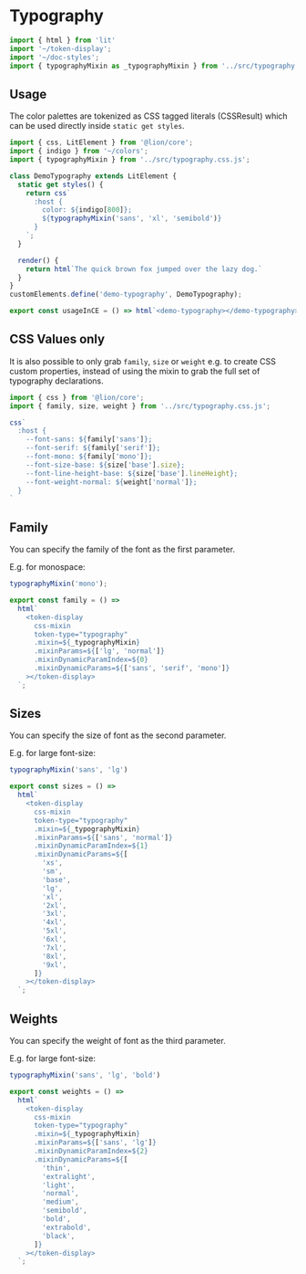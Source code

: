 # Typography

```js script
import { html } from 'lit'
import '~/token-display';
import '~/doc-styles';
import { typographyMixin as _typographyMixin } from '../src/typography.css.js';
```

## Usage

The color palettes are tokenized as CSS tagged literals (CSSResult) which can be used directly inside `static get styles`.

```js preview-story
import { css, LitElement } from '@lion/core';
import { indigo } from '~/colors';
import { typographyMixin } from '../src/typography.css.js';

class DemoTypography extends LitElement { 
  static get styles() {
    return css`
      :host {
        color: ${indigo[800]};
        ${typographyMixin('sans', 'xl', 'semibold')}
      }
    `;
  }

  render() {
    return html`The quick brown fox jumped over the lazy dog.`
  }
}
customElements.define('demo-typography', DemoTypography);

export const usageInCE = () => html`<demo-typography></demo-typography>`;
```

## CSS Values only

It is also possible to only grab `family`, `size` or `weight` e.g. to create CSS custom properties,
instead of using the mixin to grab the full set of typography declarations.

```js
import { css } from '@lion/core';
import { family, size, weight } from '../src/typography.css.js';

css`
  :host {
    --font-sans: ${family['sans']};
    --font-serif: ${family['serif']};
    --font-mono: ${family['mono']};
    --font-size-base: ${size['base'].size};
    --font-line-height-base: ${size['base'].lineHeight};
    --font-weight-normal: ${weight['normal']};
  }
`
```

## Family

You can specify the family of the font as the first parameter.

E.g. for monospace:

```js
typographyMixin('mono');
```

```js story
export const family = () =>
  html`
    <token-display 
      css-mixin
      token-type="typography"
      .mixin=${_typographyMixin}
      .mixinParams=${['lg', 'normal']}
      .mixinDynamicParamIndex=${0}
      .mixinDynamicParams=${['sans', 'serif', 'mono']}
    ></token-display>
  `;
```

## Sizes

You can specify the size of font as the second parameter.

E.g. for large font-size:

```js
typographyMixin('sans', 'lg')
```

```js story
export const sizes = () =>
  html`
    <token-display 
      css-mixin
      token-type="typography"
      .mixin=${_typographyMixin}
      .mixinParams=${['sans', 'normal']}
      .mixinDynamicParamIndex=${1}
      .mixinDynamicParams=${[
        'xs',
        'sm',
        'base',
        'lg',
        'xl',
        '2xl',
        '3xl',
        '4xl',
        '5xl',
        '6xl',
        '7xl',
        '8xl',
        '9xl',
      ]}
    ></token-display>
  `;
```

## Weights

You can specify the weight of font as the third parameter.

E.g. for large font-size:

```js
typographyMixin('sans', 'lg', 'bold')
```

```js story
export const weights = () =>
  html`
    <token-display 
      css-mixin
      token-type="typography"
      .mixin=${_typographyMixin}
      .mixinParams=${['sans', 'lg']}
      .mixinDynamicParamIndex=${2}
      .mixinDynamicParams=${[
        'thin',
        'extralight',
        'light',
        'normal',
        'medium',
        'semibold',
        'bold',
        'extrabold',
        'black', 
      ]}
    ></token-display>
  `;
```
